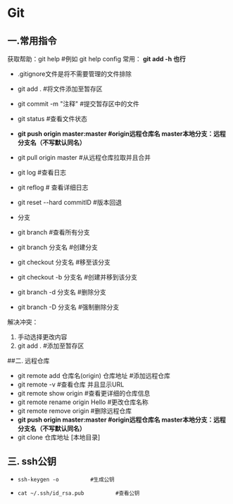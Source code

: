 # Git

##	一.常用指令

获取帮助：git help <verb>   #例如 git help config       常用： **git add -h 也行**



* .gitignore文件是将不需要管理的文件排除

* git add . #将文件添加至暂存区

* git commit -m "注释"      #提交暂存区中的文件

* git status   #查看文件状态

  

* **git push origin master:master   #origin远程仓库名 master本地分支：远程分支名（不写默认同名）**

* git pull origin master          #从远程仓库拉取并且合并

  

* git log  #查看日志

* git reflog    # 查看详细日志 

* git reset --hard commitID  #版本回退

* 分支

* git branch #查看所有分支

* git branch 分支名   #创建分支

* git checkout 分支名    #移至该分支

* git checkout -b 分支名     #创建并移到该分支

* git branch -d 分支名 #删除分支

* git branch -D 分支名  #强制删除分支

解决冲突：

1. 手动选择更改内容
2. git add .    #添加至暂存区

##二. 远程仓库

* git remote add 仓库名(origin)  仓库地址          #添加远程仓库
* git remote   -v   #查看仓库 并且显示URL
* git remote show origin  #查看更详细的仓库信息
* git remote rename origin  Hello  #更改仓库名称
* git remote remove origin    #删除远程仓库
* **git push origin master:master   #origin远程仓库名 master本地分支：远程分支名（不写默认同名）**
* git clone 仓库地址 [本地目录]

## 三. ssh公钥

* ```console
  ssh-keygen -o          #生成公钥
  ```

* ```console
  cat ~/.ssh/id_rsa.pub          #查看公钥
  ```

